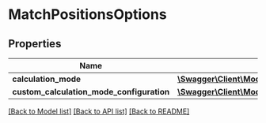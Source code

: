 # MatchPositionsOptions

## Properties
Name | Type | Description | Notes
------------ | ------------- | ------------- | -------------
**calculation_mode** | [**\Swagger\Client\Model\MapMatchingCalculationMode**](MapMatchingCalculationMode.md) |  | [optional] 
**custom_calculation_mode_configuration** | [**\Swagger\Client\Model\EncodedContent**](EncodedContent.md) |  | [optional] 

[[Back to Model list]](../../README.md#documentation-for-models) [[Back to API list]](../../README.md#documentation-for-api-endpoints) [[Back to README]](../../README.md)

